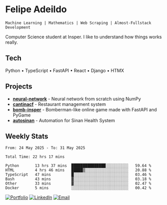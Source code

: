 # Felipe Adeildo

```
Machine Learning | Mathematics | Web Scraping | Almost-Fullstack Development
```

Computer Science student at Insper. I like to understand how things works really.

## Tech
Python • TypeScript • FastAPI • React • Django • HTMX

## Projects
- **[neural-network](https://github.com/felipeadeildo/neural-network)** - Neural network from scratch using NumPy
- **[cantinacf](https://github.com/felipeadeildo/cantinacf)** - Restaurant management system
- **[bomb-insper](https://github.com/insper-dev/bomb)** - Bomberman-like online game made with FastAPI and PyGame 
- **[autosinan](https://github.com/felipeadeildo/autosinan)** - Automation for Sinan Health System

## Weekly Stats
<!--START_SECTION:waka-->

```ansi
From: 24 May 2025 - To: 31 May 2025

Total Time: 22 hrs 17 mins

Python       13 hrs 37 mins  ███████████████░░░░░░░░░░   59.64 %
HTML         4 hrs 46 mins   █████▒░░░░░░░░░░░░░░░░░░░   20.88 %
TypeScript   47 mins         █░░░░░░░░░░░░░░░░░░░░░░░░   03.46 %
Bash         43 mins         ▓░░░░░░░░░░░░░░░░░░░░░░░░   03.18 %
Other        33 mins         ▓░░░░░░░░░░░░░░░░░░░░░░░░   02.47 %
Docker       5 mins          ░░░░░░░░░░░░░░░░░░░░░░░░░   00.42 %
```

<!--END_SECTION:waka-->

[![Portfolio](https://img.shields.io/badge/felipeadeildo.com-FF6B6B?style=flat-square&logo=firefox&logoColor=white)](https://felipeadeildo.com)
[![LinkedIn](https://img.shields.io/badge/LinkedIn-0077B5?style=flat-square&logo=linkedin&logoColor=white)](https://linkedin.com/in/felipeadeildo)
[![Email](https://img.shields.io/badge/Email-D14836?style=flat-square&logo=gmail&logoColor=white)](mailto:contato@felipeadeildo.com)
